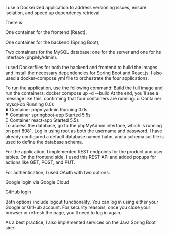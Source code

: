 I use a Dockerized application to address versioning issues, ensure isolation, and speed up dependency retrieval.

There is:

One container for the frontend (React),

One container for the backend (Spring Boot),

Two containers for the MySQL database: one for the server and one for its interface (phpMyAdmin).

I used Dockerfiles for both the backend and frontend to build the images and install the necessary dependencies for Spring Boot and React.js.
I also used a docker-compose.yml file to orchestrate the four applications.

To run the application, use the following command:
Build the full image and run the containers:
docker compose up -d --build
At the end, you'll see a message like this, confirming that four containers are running:
⠿ Container mysql-db        Running               0.0s  
⠿ Container phpmyadmin      Running               0.0s  
⠿ Container springboot-app  Started               5.5s  
⠿ Container react-app       Started               5.5s  
To access the database, go to the phpMyAdmin interface, which is running on port 8081.
Log in using root as both the username and password.
I have already configured a default database named hahn, and a schema.sql file is used to define the database schema.

For the application, I implemented REST endpoints for the product and user tables.
On the frontend side, I used this REST API and added popups for actions like GET, POST, and PUT.

For authentication, I used OAuth with two options:

Google login via Google Cloud

GitHub login

Both options include logout functionality.
You can log in using either your Google or GitHub account.
For security reasons, once you close your browser or refresh the page, you'll need to log in again.

As a best practice, I also implemented services on the Java Spring Boot side.